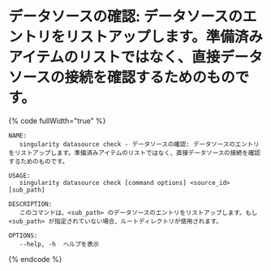 # データソースの確認: データソースのエントリをリストアップします。準備済みアイテムのリストではなく、直接データソースの接続を確認するためのものです。

{% code fullWidth="true" %}
```
NAME:
   singularity datasource check - データソースの確認: データソースのエントリをリストアップします。準備済みアイテムのリストではなく、直接データソースの接続を確認するためのものです。

USAGE:
   singularity datasource check [command options] <source_id> [sub_path]

DESCRIPTION:
   このコマンドは、<sub_path> のデータソースのエントリをリストアップします。もし <sub_path> が指定されていない場合、ルートディレクトリが使用されます。

OPTIONS:
   --help, -h  ヘルプを表示
```
{% endcode %}